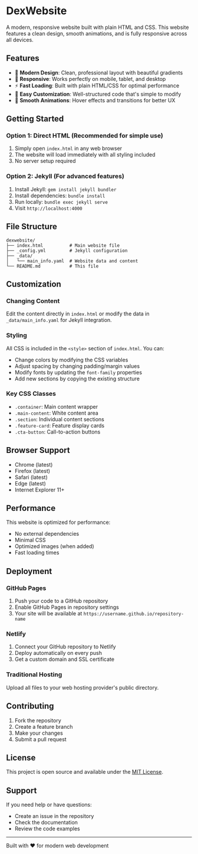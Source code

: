 # DexWebsite

A modern, responsive website built with plain HTML and CSS. This website features a clean design, smooth animations, and is fully responsive across all devices.

## Features

- 🎨 **Modern Design**: Clean, professional layout with beautiful gradients
- 📱 **Responsive**: Works perfectly on mobile, tablet, and desktop
- ⚡ **Fast Loading**: Built with plain HTML/CSS for optimal performance
- 🔧 **Easy Customization**: Well-structured code that's simple to modify
- 🌈 **Smooth Animations**: Hover effects and transitions for better UX

## Getting Started

### Option 1: Direct HTML (Recommended for simple use)

1. Simply open `index.html` in any web browser
2. The website will load immediately with all styling included
3. No server setup required

### Option 2: Jekyll (For advanced features)

1. Install Jekyll: `gem install jekyll bundler`
2. Install dependencies: `bundle install`
3. Run locally: `bundle exec jekyll serve`
4. Visit `http://localhost:4000`

## File Structure

```
dexwebsite/
├── index.html          # Main website file
├── _config.yml         # Jekyll configuration
├── _data/
│   └── main_info.yaml  # Website data and content
└── README.md           # This file
```

## Customization

### Changing Content

Edit the content directly in `index.html` or modify the data in `_data/main_info.yaml` for Jekyll integration.

### Styling

All CSS is included in the `<style>` section of `index.html`. You can:

- Change colors by modifying the CSS variables
- Adjust spacing by changing padding/margin values
- Modify fonts by updating the `font-family` properties
- Add new sections by copying the existing structure

### Key CSS Classes

- `.container`: Main content wrapper
- `.main-content`: White content area
- `.section`: Individual content sections
- `.feature-card`: Feature display cards
- `.cta-button`: Call-to-action buttons

## Browser Support

- Chrome (latest)
- Firefox (latest)
- Safari (latest)
- Edge (latest)
- Internet Explorer 11+

## Performance

This website is optimized for performance:
- No external dependencies
- Minimal CSS
- Optimized images (when added)
- Fast loading times

## Deployment

### GitHub Pages

1. Push your code to a GitHub repository
2. Enable GitHub Pages in repository settings
3. Your site will be available at `https://username.github.io/repository-name`

### Netlify

1. Connect your GitHub repository to Netlify
2. Deploy automatically on every push
3. Get a custom domain and SSL certificate

### Traditional Hosting

Upload all files to your web hosting provider's public directory.

## Contributing

1. Fork the repository
2. Create a feature branch
3. Make your changes
4. Submit a pull request

## License

This project is open source and available under the [MIT License](LICENSE).

## Support

If you need help or have questions:
- Create an issue in the repository
- Check the documentation
- Review the code examples

---

Built with ❤️ for modern web development 
